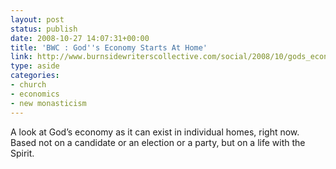 ```yaml
---
layout: post
status: publish
date: 2008-10-27 14:07:31+00:00
title: 'BWC : God''s Economy Starts At Home'
link: http://www.burnsidewriterscollective.com/social/2008/10/gods_economy_starts_at_home.php
type: aside
categories:
- church
- economics
- new monasticism
---
```


A look at God’s economy as it can exist in individual homes, right now. Based not on a candidate or an election or a party, but on a life with the Spirit.
